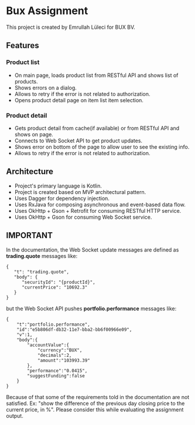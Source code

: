 # Bux Assignment

This project is created by Emrullah Lüleci for BUX BV.
 
## Features

### Product list

* On main page, loads product list from RESTful API and shows list of products.
* Shows errors on a dialog.
* Allows to retry if the error is not related to authorization.
* Opens product detail page on item list item selection.

### Product detail

* Gets product detail from cache(if available) or from RESTful API and shows on page.
* Connects to Web Socket API to get product updates.
* Shows error on bottom of the page to allow user to see the existing info.
* Allows to retry if the error is not related to authorization.

## Architecture

* Project's primary language is Kotlin.
* Project is created based on MVP architectural pattern.
* Uses Dagger for dependency injection.
* Uses RxJava for composing asynchronous and event-based data flow.
* Uses OkHttp + Gson + Retrofit for consuming RESTful HTTP service.
* Uses OkHttp + Gson for consuming Web Socket service.

## IMPORTANT

In the documentation, the Web Socket update messages are defined as **trading.quote** messages like:

```
{
   "t": "trading.quote",
   "body": {
      "securityId": "{productId}",
      "currentPrice": "10692.3"
   }
}
```

but the Web Socket API pushes **portfolio.performance** messages like:

```
{
	"t":"portfolio.performance",
	"id":"e5b806df-db32-11e7-bba2-bb6f00966e09",
	"v":1,
	"body":{
		"accountValue":{
			"currency":"BUX",
			"decimals":2,
			"amount":"103993.39"
		},
		"performance":"0.0415",
		"suggestFunding":false
	}
}
```

Because of that some of the requirements told in the documentation are not satisfied.
Ex: "show the difference of the previous day closing price to the current price, in %".
Please consider this while evaluating the assignment output.